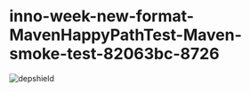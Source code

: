 # inno-week-new-format-MavenHappyPathTest-Maven-smoke-test-82063bc-8726

![depshield](https://cpeters1.dev.depshield.sonatype.org/badges/depshield-testing/inno-week-new-format-MavenHappyPathTest-Maven-smoke-test-82063bc-8726/depshield.svg)